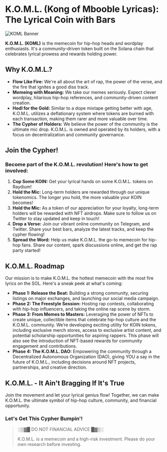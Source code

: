 # K.O.M.L. (Kong of Mbooble Lyricas): The Lyrical Coin with Bars

![KOML Banner](logo.png)

**K.O.M.L. (KOML)** is the memecoin for hip-hop heads and wordplay enthusiasts. It's a community-driven token built on the Solana chain that celebrates lyrical prowess and rewards holding power.

## Why K.O.M.L.?

- **Flow Like Fire:** We're all about the art of rap, the power of the verse, and the fire that ignites a good diss track.
- **Memeing with Meaning:** We take our memes seriously. Expect clever wordplay, hilarious hip-hop references, and community-driven content creation.
- **Hodl for the Gold:** Similar to a dope mixtape getting better with age, K.O.M.L. utilizes a deflationary system where tokens are burned with each transaction, making them rarer and more valuable over time.
- **The Cypher of Holders:** We believe the power of the community is the ultimate mic drop. K.O.M.L. is owned and operated by its holders, with a focus on decentralization and community governance.

## Join the Cypher!

### Become part of the K.O.M.L. revolution! Here's how to get involved:

1. **Cop Some KOIN:** Get your lyrical hands on some K.O.M.L. tokens on Raydium!
2. **Hold the Mic:** Long-term holders are rewarded through our unique tokenomics. The longer you hold, the more valuable your KOIN becomes!
3. **Hold the Mic:** As a token of our appreciation for your loyalty, long-term holders will be rewarded with NFT airdrops. Make sure to follow us on Twitter to stay updated and keep in touch!
4. **Drop a Verse:** Join our vibrant online community on Telegram, and Twitter. Share your best bars, analyze the latest tracks, and keep the cypher flowing!
5. **Spread the Word:** Help us make K.O.M.L. the go-to memecoin for hip-hop fans. Share our content, spark discussions online, and get the rap party started!

## K.O.M.L. Roadmap

Our mission is to make K.O.M.L. the hottest memecoin with the most fire lyrics on the SOL. Here's a sneak peek at what's coming:

- **Phase 1: Release the Beat:** Building a strong community, securing listings on major exchanges, and launching our social media campaign.
- **Phase 2: The Freestyle Session:** Hosting rap contests, collaborating with hip-hop influencers, and taking the online rap scene by storm.
- **Phase 3: From Memes to Masters:** Leveraging the power of NFTs to create unique, collectible items that celebrate hip-hop culture and the K.O.M.L. community. We’re developing exciting utility for KOIN tokens, including exclusive merch stores, access to exclusive artist content, and potential scholarship opportunities for aspiring rappers. This phase will also see the introduction of NFT-based rewards for community engagement and contributions.
- **Phase 4: The K.O.M.L. DAO:** Empowering the community through a Decentralized Autonomous Organization (DAO), giving YOU a say in the future of K.O.M.L., including decisions around NFT projects, partnerships, and creative direction.


## K.O.M.L. - It Ain't Bragging If It's True

Join the movement and let your lyrical genius flow! Together, we can make K.O.M.L. the ultimate symbol of hip-hop culture, community, and financial opportunity.

### Let's Get This Cypher Bumpin'!

> ░▒▓█ DO NOT FINANCIAL ADVICE █▓▒░
>
> K.O.M.L. is a memecoin and a high-risk investment. Please do your own research before investing.
